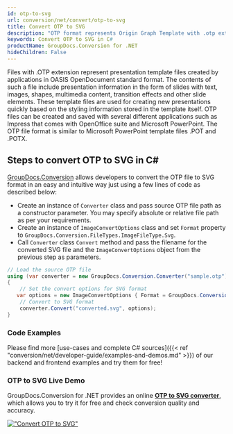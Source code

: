 ```yaml
---
id: otp-to-svg
url: conversion/net/convert/otp-to-svg
title: Convert OTP to SVG
description: "OTP format represents Origin Graph Template with .otp extension. Learn how to convert OTP to SVG file programmatically in C# language using GroupDocs.Conversion for .NET library."
keywords: Convert OTP to SVG in C#
productName: GroupDocs.Conversion for .NET
hideChildren: False
---
```


Files with .OTP extension represent presentation template files created by applications in OASIS OpenDocument standard format. The contents of such a file include presentation information in the form of slides with text, images, shapes, multimedia content, transition effects and other slide elements. These template files are used for creating new presentations quickly based on the styling information stored in the template itself. OTP files can be created and saved with several different applications such as Impress that comes with OpenOffice suite and Microsoft PowerPoint. The OTP file format is similar to Microsoft PowerPoint template files .POT and .POTX.

## Steps to convert OTP to SVG in C#

[GroupDocs.Conversion](https://products.groupdocs.com/conversion/net) allows developers to convert the OTP file to SVG format in an easy and intuitive way just using a few lines of code as described below:

* Create an instance of `Converter` class and pass source OTP file path as a constructor parameter. You may specify absolute or relative file path as per your requirements. 
* Create an instance of `ImageConvertOptions` class and set `Format` property to `GroupDocs.Conversion.FileTypes.ImageFileType.Svg`.
* Call `Converter` class `Convert` method and pass the filename for the converted SVG file and the `ImageConvertOptions` object from the previous step as parameters.

```csharp
// Load the source OTP file
using (var converter = new GroupDocs.Conversion.Converter("sample.otp"))
{
    // Set the convert options for SVG format
   var options = new ImageConvertOptions { Format = GroupDocs.Conversion.FileTypes.ImageFileType.Svg };
    // Convert to SVG format
    converter.Convert("converted.svg", options);
}
```

### Code Examples

Please find more [use-cases and complete C# sources]({{< ref "conversion/net/developer-guide/examples-and-demos.md" >}}) of our backend and frontend examples and try them for free!

### OTP to SVG Live Demo

GroupDocs.Conversion for .NET provides an online [**OTP to SVG converter**](https://products.groupdocs.app/conversion/otp-to-svg), which allows you to try it for free and check conversion quality and accuracy.

[!["Convert OTP to SVG"](conversion/net/images/convert-to-svg/convert-otp-to-svg.png)](https://products.groupdocs.app/conversion/otp-to-svg)